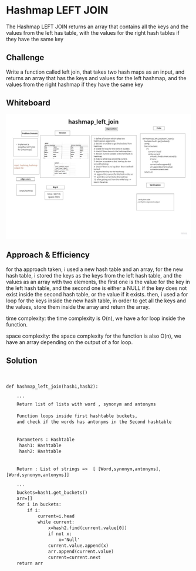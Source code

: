# Hashmap LEFT JOIN

The Hashmap LEFT JOIN returns an array that contains all the keys and the values from the left has table, with the values for the right hash tables if they have the same key

## Challenge

Write a function called left join, that takes two hash maps as an input, and returns an array that has the keys and values for the left hashmap, and the values from the right hashmap if they have the same key

## Whiteboard

![image](cc33.jpeg)

## Approach & Efficiency

for tha approach taken, i used a new hash table and an array, for the new hash table, i stored the keys as the keys from the left hash table, and the values as an array with two elements, the first one is the value for the key in the left hash table, and the second one is either a NULL if the key does not exist inside the second hash table, or the value if it exists. then, i used a for loop for the keys inside the new hash table, in order to get all the keys and the values, store them inside the array and return the array.


time complexity: the time complexity is O(n), we have a for loop inside the function.

space complexity: the space complexity for the function is also O(n), we have an array depending on the output of a for loop.

## Solution



```


def hashmap_left_join(hash1,hash2):

    '''
    Return list of lists with word , synonym and antonyms

    Function loops inside first hashtable buckets,
    and check if the words has antonyms in the Second hashtable 


    Parameters : Hashtable
     hash1: Hashtable
     hash2: Hashtable


    Return : List of strings =>  [ [Word,synonym,antonyms], [Word,synonym,antonyms]]

    '''
    buckets=hash1.get_buckets()
    arr=[]
    for i in buckets:
        if i:
            current=i.head
            while current:
                x=hash2.find(current.value[0])
                if not x:
                    x='Null'
                current.value.append(x)
                arr.append(current.value)
                current=current.next
    return arr





```